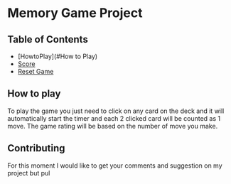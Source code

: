 # Memory Game Project

## Table of Contents

* [HowtoPlay](#How to Play)
* [Score](#contributing)
* [Reset Game](#reset)

## How to play

To play the game you just need to click on any card on the deck and it will automatically start the timer and each 2 clicked card will be counted as 1 move. The game rating will be based on the number of move you make.

## Contributing

For this moment I would like to get your comments and suggestion on my project but pul
